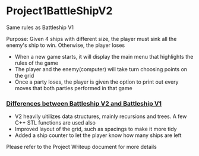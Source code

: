 # Project1BattleShipV2

Same rules as Battleship V1

Purpose: Given 4 ships with different size, the player must sink all the enemy's ship to win. Otherwise, the player loses

- When a new game starts, it will display the main menu that highlights the rules of the game
- The player and the enemy(computer) will take turn choosing points on the grid
- Once a party loses, the player is given the option to print out every moves that both parties performed in that game
  
### <ins> Differences between Battleship V2 and Battleship V1 </ins>
- V2 heavily uitilizes data structures, mainly recursions and trees. A few C++ STL functions are used also
- Improved layout of the grid, such as spacings to make it more tidy
- Added a ship counter to let the player know how many ships are left

Please refer to the Project Writeup document for more details
